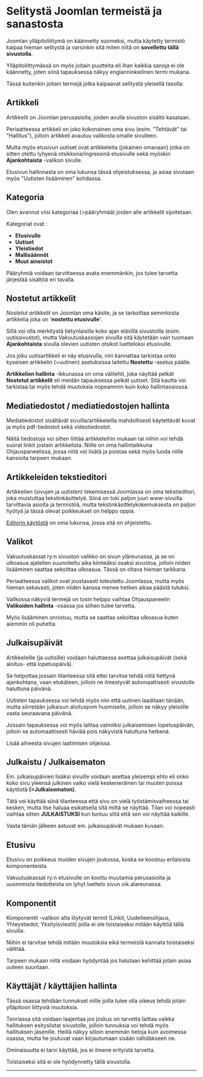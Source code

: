 # Selitystä Joomlan termeistä ja sanastosta

Joomlan ylläpitoliittymä on käännetty suomeksi, mutta käytetty termistö kaipaa hieman selitystä
ja varsinkin sitä miten niitä on __sovellettu tällä sivustolla__.

Ylläpitoliittymässä on myös joitain puutteita eli ihan kaikkia sanoja ei ole käännetty,
joten siinä tapauksessa näkyy englanninkielinen termi mukana.

Tässä kuitenkin joitain termejä jotka kaipaavat selitystä yleisellä tasolla:


## Artikkeli

Artikkelit on Joomlan perusasioita, joiden avulla sivuston sisältö kasataan.

Periaatteessa artikkeli on joko kokonainen oma sivu (esim. "Tehtävät" tai "Hallitus"),
jolloin artikkeli avautuu valikosta omalle sivulleen.

Mutta myös etusivun uutiset ovat artikkeleita (jokainen omanaan) jotka on sitten otettu
lyhyenä otsikkona/ingressinä etusivulle sekä myöskin **Ajankohtaista** -valikon sivulle.

Etusivun hallinnasta on oma lukunsa tässä ohjeistuksessa, ja asiaa sivutaan myös "Uutisten lisääminen" kohdassa.

## Kategoria

Olen avannut viisi kategoriaa (=pääryhmää) joiden alle artikkelit sijoitetaan.

Kategoriat ovat :

* __Etusivulle__
* __Uutiset__
* __Yleistiedot__
* __Mallisäännöt__
* __Muut aineistot__


Pääryhmiä voidaan tarvittaessa avata enemmänkin, jos tulee tarvetta järjestää sisältöä eri tavalla.

## Nostetut artikkelit

_Nostetut artikkelit_ on Joomlan oma käsite, ja se tarkoittaa semmloista artikkelia joka on
'__nostettu etusivulle__'.

Sillä voi olla merkitystä tietynlaisilla koko ajan elävillä sivustoilla (esim. uutissivustot),
mutta Vakuutuskassojen sivuilla sitä käytetään vain tuomaan __Ajankohtaista__ sivulla olevien
uutisten otsikot luetteloksi etusivulle.

Jos joku uutisartikkeli ei näy etusivulla, niin kannattaa tarkistaa onko kyseisen
artikkelin (=uutinen) asetuksissa laitettu __Nostettu__ -asetus päälle.

__Artikkelien hallinta__ -ikkunassa on oma välilehti, joka näyttää pelkät __Nostetut artikkelit__
eli meidän tapauksessa pelkät uutiset. Sitä kautta voi tarkistaa tai myös tehdä muutoksia nopeammin
kuin koko hallintaosiossa.


## Mediatiedostot / mediatiedostojen hallinta

Mediatiedostot sisältävät sivuilla/artikkeleilla mahdollisesti käytettävät kuvat ja myös pdf-tiedostot sekä
videotiedostot.

Näitä tiedostoja voi sitten liittää artikkeleihin mukaan tai niihin voi tehdä suorat linkit jostain artikkelista.
Niille on oma hallintaikkuna Ohjauspaneelissa, jossa niitä voi lisätä ja poistaa sekä myös luoda niille
kansioita tarpeen mukaan.


## Artikkeleiden tekstieditori

Artikkelien (sivujen ja uutisten) tekemisessä Joomlassa on oma tekstieditori, joka muistuttaa tekstinkäsittelyä.
Siinä on toki paljon juuri www-sivuilla tarvittavia asioita ja termistöä, mutta tekstinkäsittelykokemuksesta on
paljon hyötyä ja tässä olevat poikkeukset on helppo oppia.

[Editorin käytöstä][1] on oma lukunsa, jossa sitä on ohjeistettu.


## Valikot

Vakuutuskassat ry:n sivuston valikko on sivun yläreunassa, ja se on ulkoasua ajatellen suunniteltu aika
kiinteäksi osaksi sivustoa, jolloin niiden lisääminen saattaa sekoittaa ulkoasua.
Tässä on oltava hieman tarkkana.

Periaatteessa valikot ovat joustavasti toteutettu Joomlassa, mutta myös hieman sekavasti,
joten niiden kanssa menee hetken aikaa päästä tutuksi.

Valikossa näkyviä termejä on tosin helppo vaihtaa Ohjauspaneelin **Valikoiden hallinta** -osassa
jos siihen tulee tarvetta.

Myös lisääminen onnistuu, mutta se saattaa sekoittaa ulkoasua kuten aiemmin oli puhetta.


## Julkaisupäivät

Artikkeleille (ja uutisille) voidaan haluttaessa asettaa julkaisupäivät (sekä aloitus- että lopetuspäivä).

Se helpottaa jossain tilanteessa sitä ettei tarvitse tehdä niitä tiettynä ajankohtana, vaan etukäteen,
jolloin ne ilmestyvät automaattisesti sivustolle haluttuna päivänä.

Uutisten tapauksessa voi tehdä myös niin että uutinen laaditaan tänään, mutta siirretään julkaisun
aloituspvm huomiselle, jolloin se näkyy yleisölle vasta seuraavana päivänä.

Jossain tapauksessa voi myös laittaa valmiiksi julkaisemisen lopetuspäivän, jolloin se automaattisesti
häviää pois näkyvistä haluttuna hetkenä.

Lisää aiheesta sivujen laatimisen ohjeissa.


## Julkaistu / Julkaisematon

Em. julkaisupäivien lisäksi sivuille voidaan asettaa yleisempi ehto eli onko koko sivu yleensä julkinen
vaiko vielä keskeneräinen tai muuten poissa käytöstä __(=Julkaisematon)__.

Tätä voi käyttää siinä tilanteessa että sivu on vielä työstämisvaiheessa tai kesken, mutta itse haluaa
esikatsella sitä miltä se näyttää. Tilan voi nopeasti vaihtaa sitten __JULKAISTUKSI__ kun tuntuu siltä että
sen voi näyttää kaikille.

Vasta tämän jälkeen astuvat em. julkaisupäivät mukaan kuvaan.


## Etusivu

Etusivu on poikkeus muiden sivujen joukossa, koska se koostuu erilaisista komponenteista.

Vakuutuskassat ry:n etusivulle on koottu muutamia perusasioita ja uusimmista tiedotteista on lyhyt luettelo
sivun oik.alareunassa.


## Komponentit

Komponentit -valikon alta löytyvät termit (Linkit, Uudelleenohjaus, Yhteystiedot, Yksityisviestit)
joilla ei ole toistaiseksi mitään käyttöä tällä sivuilla.

Niihin ei tarvitse tehdä mitään muutoksia eikä termeistä kannata toistaiseksi välittää.

Tarpeen mukaan niitä voidaan hyödyntää jos halutaan kehittää jotain asiaa uuteen suuntaan.


## Käyttäjät / käyttäjien hallinta

Tässä osassa tehdään tunnukset niille joilla tulee olla oikeus tehdä jotain ylläpitoon liittyviä muutoksia.

Teoriassa sitä voidaan laajentaa jos joskus on tarvetta laittaa vaikka hallituksen esityslistat sivustolle,
jolloin tunnuksia voi tehdä myös hallituksen jäsenille. Heillä näkyy silloin enemmän tietoja kuin avoimessa
osassa, mutta he joutuvat vaan kirjautumaan sisään nähdäkseen ne.

Ominaisuutta ei tarvi käyttää, jos ei ilmene erityistä tarvetta.

Toistaiseksi sitä ei ole hyödynnetty tällä sivustolla.

----

[1]: pages/tekstieditorin-kaytto.md